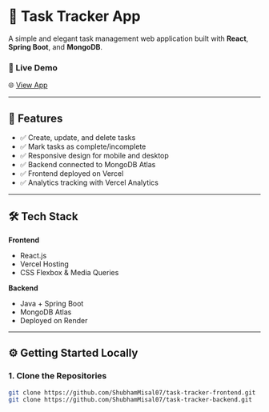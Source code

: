 # 📝 Task Tracker App

A simple and elegant task management web application built with **React**, **Spring Boot**, and **MongoDB**.

### 🚀 Live Demo
🌐 [View App](https://task-tracker-shubhu.vercel.app)

---

## 📌 Features

- ✅ Create, update, and delete tasks
- ✅ Mark tasks as complete/incomplete
- ✅ Responsive design for mobile and desktop
- ✅ Backend connected to MongoDB Atlas
- ✅ Frontend deployed on Vercel
- ✅ Analytics tracking with Vercel Analytics

---

## 🛠️ Tech Stack

**Frontend**  
- React.js  
- Vercel Hosting  
- CSS Flexbox & Media Queries

**Backend**  
- Java + Spring Boot  
- MongoDB Atlas  
- Deployed on Render

---

## ⚙️ Getting Started Locally

### 1. Clone the Repositories

```bash
git clone https://github.com/ShubhamMisal07/task-tracker-frontend.git
git clone https://github.com/ShubhamMisal07/task-tracker-backend.git
